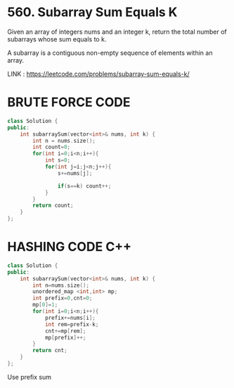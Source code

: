 # 560. Subarray Sum Equals K
Given an array of integers nums and an integer k, return the total number of subarrays whose sum equals to k.

A subarray is a contiguous non-empty sequence of elements within an array.

LINK : https://leetcode.com/problems/subarray-sum-equals-k/

# BRUTE FORCE CODE
```cpp []
class Solution {
public:
    int subarraySum(vector<int>& nums, int k) {
        int n = nums.size();
        int count=0;
        for(int i=0;i<n;i++){
            int s=0;
            for(int j=i;j<n;j++){
                s+=nums[j];

                if(s==k) count++;
            }
        }
        return count;
    }
};
```

# HASHING CODE C++
```cpp
class Solution {
public:
    int subarraySum(vector<int>& nums, int k) {
        int n=nums.size();
        unordered_map <int,int> mp;
        int prefix=0,cnt=0;
        mp[0]=1;
        for(int i=0;i<n;i++){
            prefix+=nums[i];
            int rem=prefix-k;
            cnt+=mp[rem];
            mp[prefix]++;
        }
        return cnt;
    }
};
```

Use prefix sum

